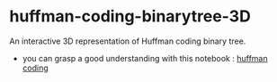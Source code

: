 # huffman-coding-binarytree-3D
An interactive 3D representation of Huffman coding binary tree.

* you can grasp a good understanding with this notebook : [huffman coding](https://colab.research.google.com/drive/15k1SzqZP_G3kDl-UqFl7sqyNyFjotI7A?usp=sharing)
